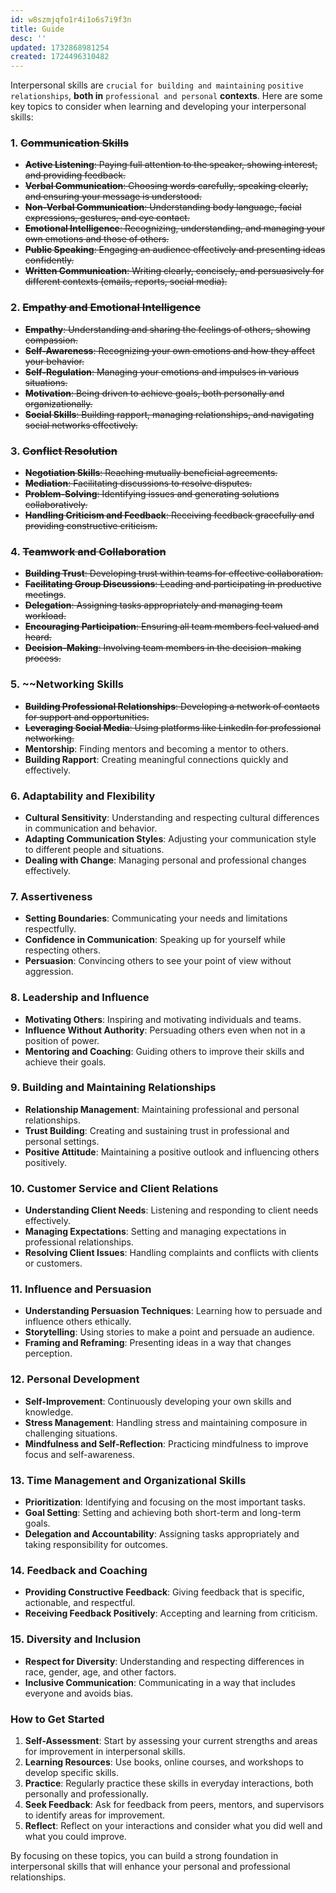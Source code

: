 ```yaml
---
id: w8szmjqfo1r4i1o6s7i9f3n
title: Guide
desc: ''
updated: 1732868981254
created: 1724496310482
---
```


Interpersonal skills are `crucial` `for building and maintaining` `positive relationships`, **both in** `professional and personal` **contexts**. Here are some key topics to consider when learning and developing your interpersonal skills:

### 1. ~~**Communication Skills**~~
   - ~~**Active Listening**: Paying full attention to the speaker, showing interest, and providing feedback.~~
   - ~~**Verbal Communication**: Choosing words carefully, speaking clearly, and ensuring your message is understood.~~
   - ~~**Non-Verbal Communication**: Understanding body language, facial expressions, gestures, and eye contact.~~
   - ~~**Emotional Intelligence**: Recognizing, understanding, and managing your own emotions and those of others.~~
   - ~~**Public Speaking**: Engaging an audience effectively and presenting ideas confidently.~~
   - ~~**Written Communication**: Writing clearly, concisely, and persuasively for different contexts (emails, reports, social media).~~

### 2. ~~**Empathy and Emotional Intelligence**~~
   - ~~**Empathy**: Understanding and sharing the feelings of others, showing compassion.~~
   - ~~**Self-Awareness**: Recognizing your own emotions and how they affect your behavior.~~
   - ~~**Self-Regulation**: Managing your emotions and impulses in various situations.~~
   - ~~**Motivation**: Being driven to achieve goals, both personally and organizationally.~~
   - ~~**Social Skills**: Building rapport, managing relationships, and navigating social networks effectively.~~

### 3. ~~**Conflict Resolution**~~
   - ~~**Negotiation Skills**: Reaching mutually beneficial agreements.~~
   - ~~**Mediation**: Facilitating discussions to resolve disputes.~~
   - ~~**Problem-Solving**: Identifying issues and generating solutions collaboratively.~~
   - ~~**Handling Criticism and Feedback**: Receiving feedback gracefully and providing constructive criticism.~~

### 4. ~~**Teamwork and Collaboration**~~
   - ~~**Building Trust**: Developing trust within teams for effective collaboration.~~
   - ~~**Facilitating Group Discussions**: Leading and participating in productive meetings~~.
   - ~~**Delegation**: Assigning tasks appropriately and managing team workload.~~
   - ~~**Encouraging Participation**: Ensuring all team members feel valued and heard.~~
   - ~~**Decision-Making**: Involving team members in the decision-making process.~~

### 5. ~~**Networking Skills**
   - ~~**Building Professional Relationships**: Developing a network of contacts for support and opportunities.~~
   - ~~**Leveraging Social Media**: Using platforms like LinkedIn for professional networking.~~
   - **Mentorship**: Finding mentors and becoming a mentor to others.
   - **Building Rapport**: Creating meaningful connections quickly and effectively.

### 6. **Adaptability and Flexibility**
   - **Cultural Sensitivity**: Understanding and respecting cultural differences in communication and behavior.
   - **Adapting Communication Styles**: Adjusting your communication style to different people and situations.
   - **Dealing with Change**: Managing personal and professional changes effectively.

### 7. **Assertiveness**
   - **Setting Boundaries**: Communicating your needs and limitations respectfully.
   - **Confidence in Communication**: Speaking up for yourself while respecting others.
   - **Persuasion**: Convincing others to see your point of view without aggression.

### 8. **Leadership and Influence**
   - **Motivating Others**: Inspiring and motivating individuals and teams.
   - **Influence Without Authority**: Persuading others even when not in a position of power.
   - **Mentoring and Coaching**: Guiding others to improve their skills and achieve their goals.

### 9. **Building and Maintaining Relationships**
   - **Relationship Management**: Maintaining professional and personal relationships.
   - **Trust Building**: Creating and sustaining trust in professional and personal settings.
   - **Positive Attitude**: Maintaining a positive outlook and influencing others positively.

### 10. **Customer Service and Client Relations**
   - **Understanding Client Needs**: Listening and responding to client needs effectively.
   - **Managing Expectations**: Setting and managing expectations in professional relationships.
   - **Resolving Client Issues**: Handling complaints and conflicts with clients or customers.

### 11. **Influence and Persuasion**
   - **Understanding Persuasion Techniques**: Learning how to persuade and influence others ethically.
   - **Storytelling**: Using stories to make a point and persuade an audience.
   - **Framing and Reframing**: Presenting ideas in a way that changes perception.

### 12. **Personal Development**
   - **Self-Improvement**: Continuously developing your own skills and knowledge.
   - **Stress Management**: Handling stress and maintaining composure in challenging situations.
   - **Mindfulness and Self-Reflection**: Practicing mindfulness to improve focus and self-awareness.

### 13. **Time Management and Organizational Skills**
   - **Prioritization**: Identifying and focusing on the most important tasks.
   - **Goal Setting**: Setting and achieving both short-term and long-term goals.
   - **Delegation and Accountability**: Assigning tasks appropriately and taking responsibility for outcomes.

### 14. **Feedback and Coaching**
   - **Providing Constructive Feedback**: Giving feedback that is specific, actionable, and respectful.
   - **Receiving Feedback Positively**: Accepting and learning from criticism.

### 15. **Diversity and Inclusion**
   - **Respect for Diversity**: Understanding and respecting differences in race, gender, age, and other factors.
   - **Inclusive Communication**: Communicating in a way that includes everyone and avoids bias.

### How to Get Started

1. **Self-Assessment**: Start by assessing your current strengths and areas for improvement in interpersonal skills.
2. **Learning Resources**: Use books, online courses, and workshops to develop specific skills.
3. **Practice**: Regularly practice these skills in everyday interactions, both personally and professionally.
4. **Seek Feedback**: Ask for feedback from peers, mentors, and supervisors to identify areas for improvement.
5. **Reflect**: Reflect on your interactions and consider what you did well and what you could improve.

By focusing on these topics, you can build a strong foundation in interpersonal skills that will enhance your personal and professional relationships.